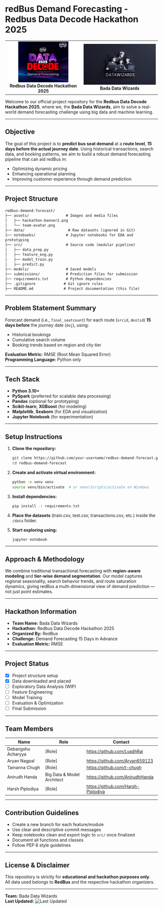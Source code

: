 # redBus Demand Forecasting - Redbus Data Decode Hackathon 2025

<div align="center">
  <table>
    <tr>
      <td align="center" width="50%">
        <img src="./assets/hackathon-banner2.png" alt="Hackathon Banner" width="400"/>
        <br/>
        <strong>Redbus Data Decode Hackathon 2025</strong>
      </td>
      <td align="center" width="50%">
        <img src="./assets/team-avatar.png" alt="Bada Data Wizards Team" width="400"/>
        <br/>
        <strong>Bada Data Wizards</strong>
      </td>
    </tr>
  </table>
</div>

Welcome to our official project repository for the **Redbus Data Decode Hackathon 2025**, where we, the **Bada Data Wizards**, aim to solve a real-world demand forecasting challenge using big data and machine learning.

---

## Objective

The goal of this project is to **predict bus seat demand** at a **route level**, **15 days before the actual journey date**. Using historical transactions, search data, and booking patterns, we aim to build a robust demand forecasting pipeline that can aid redBus in:

- Optimizing dynamic pricing
- Enhancing operational planning
- Improving customer experience through demand prediction

---

## Project Structure

```
redbus-demand-forecast/
├── assets/                 # Images and media files
│   ├── hackathon-banner2.png
│   └── team-avatar.png
├── data/                    # Raw datasets (ignored in Git)
├── notebooks/              # Jupyter notebooks for EDA and prototyping
├── src/                    # Source code (modular pipeline)
│   ├── data_prep.py
│   ├── feature_eng.py
│   ├── model_train.py
│   ├── predict.py
├── models/                 # Saved models
├── submissions/            # Prediction files for submission
├── requirements.txt        # Python dependencies
├── .gitignore             # Git ignore rules
├── README.md              # Project documentation (this file)
```

---

## Problem Statement Summary

Forecast demand (i.e., `final_seatcount`) for each route (`srcid`, `destid`) **15 days before** the journey date (`doj`), using:

- Historical bookings
- Cumulative search volume
- Booking trends based on region and city tier

**Evaluation Metric:** RMSE (Root Mean Squared Error)  
**Programming Language:** Python only

---

## Tech Stack

- **Python 3.10+**
- **PySpark** (preferred for scalable data processing)
- **Pandas** (optional for prototyping)
- **Scikit-learn**, **XGBoost** (for modeling)
- **Matplotlib**, **Seaborn** (for EDA and visualization)
- **Jupyter Notebook** (for experimentation)

---

## Setup Instructions

1. **Clone the repository:**
   ```bash
   git clone https://github.com/your-username/redbus-demand-forecast.git
   cd redbus-demand-forecast
   ```

2. **Create and activate virtual environment:**
   ```bash
   python -m venv venv
   source venv/bin/activate  # or venv\Scripts\activate on Windows
   ```

3. **Install dependencies:**
   ```bash
   pip install -r requirements.txt
   ```

4. **Place the datasets** (train.csv, test.csv, transactions.csv, etc.) inside the `/data` folder.

5. **Start exploring using:**
   ```bash
   jupyter notebook
   ```

---

## Approach & Methodology

We combine traditional transactional forecasting with **region-aware modeling** and **tier-wise demand segmentation**. Our model captures regional seasonality, search behavior trends, and route saturation dynamics, giving redBus a multi-dimensional view of demand prediction — not just point estimates.

---

## Hackathon Information

- **Team Name:** Bada Data Wizards
- **Hackathon:** Redbus Data Decode Hackathon 2025
- **Organized By:** RedBus
- **Challenge:** Demand Forecasting 15 Days in Advance
- **Evaluation Metric:** RMSE

---

## Project Status

- [x] Project structure setup
- [x] Data downloaded and placed
- [ ] Exploratory Data Analysis (WIP)
- [ ] Feature Engineering
- [ ] Model Training
- [ ] Evaluation & Optimization
- [ ] Final Submission

---

## Team Members

| Name | Role | Contact |
|------|------|---------|
| Debangshu Acharyya | [Role] | https://github.com/LyadhRaj |
| Aryan Nagpal | [Role] | https://github.com/Aryan659123 |
| Tamanna Chugh | [Role] | https://github.com/t-chugh |
| Anirudh Handa | Big Data & Model Architect | https://github.com/AnirudhHanda |
| Harsh Piplodiya | [Role] | https://github.com/Harsh-Piplodiya |

---

## Contribution Guidelines

- Create a new branch for each feature/module
- Use clear and descriptive commit messages
- Keep notebooks clean and export logic to `src/` once finalized
- Document all functions and classes
- Follow PEP 8 style guidelines

---

## License & Disclaimer

This repository is strictly for **educational and hackathon purposes only**.  
All data used belongs to **RedBus** and the respective hackathon organizers.

---

**Team:** Bada Data Wizards  
**Last Updated:** ![Last Updated](https://img.shields.io/github/last-commit/AnirudhHanda/redbus_data_decode)